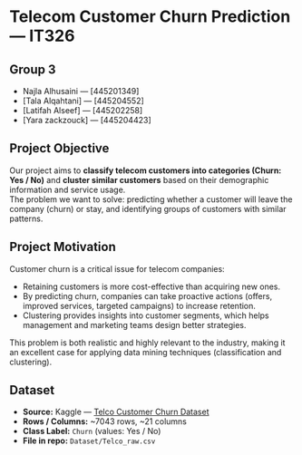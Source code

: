 # Telecom Customer Churn Prediction — IT326

## Group 3
- Najla Alhusaini — [445201349]
- [Tala Alqahtani] — [445204552]
- [Latifah Alseef] — [445202258]
- [Yara zackzouck] — [445204423]

## Project Objective
Our project aims to **classify telecom customers into categories (Churn: Yes / No)** and **cluster similar customers** based on their demographic information and service usage.  
The problem we want to solve: predicting whether a customer will leave the company (churn) or stay, and identifying groups of customers with similar patterns.

## Project Motivation
Customer churn is a critical issue for telecom companies:  
- Retaining customers is more cost-effective than acquiring new ones.  
- By predicting churn, companies can take proactive actions (offers, improved services, targeted campaigns) to increase retention.  
- Clustering provides insights into customer segments, which helps management and marketing teams design better strategies.  

This problem is both realistic and highly relevant to the industry, making it an excellent case for applying data mining techniques (classification and clustering).

## Dataset
- **Source:** Kaggle — [Telco Customer Churn Dataset](https://www.kaggle.com/datasets/blastchar/telco-customer-churn)  
- **Rows / Columns:** ~7043 rows, ~21 columns  
- **Class Label:** `Churn` (values: Yes / No)  
- **File in repo:** `Dataset/Telco_raw.csv`

